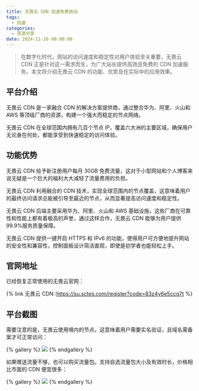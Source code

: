 ```yaml
---
title: 无畏云 CDN 加速免费依旧
tags:
  - 加速
categories:
  - 资源分享
date: 2024-11-26 00:00:00
---
```


> 在数字化时代，网站的访问速度和稳定性对用户体验至关重要，无畏云 CDN 正是针对这一需求而生，为广大站长提供高效且免费的 CDN 加速服务。本文将介绍无畏云 CDN 的功能、优势及在实际中的应用效果。

<!-- more -->

## 平台介绍

无畏云 CDN 是一家融合 CDN 的解决方案提供商，通过整合华为、阿里、火山和 AWS 等顶级厂商的资源，构建一个强大而稳定的节点网络。

无畏云 CDN 在全球范围内拥有几百个节点 IP，覆盖六大洲的主要区域，确保用户无论身在何处，都能享受到快速稳定的访问体验。

## 功能优势

无畏云 CDN 给予新注册用户每月 30GB 免费流量，这对于小型网站和个人博客来说无疑是一个巨大的福利大大减轻了流量费用的负担。

无畏云 CDN 利用融合的 CDN 技术，实现全球范围内的节点覆盖，这意味着用户的最终访问请求总能被引导至最近的节点，从而显著提高访问速度和稳定性。

无畏云 CDN 后端主要采用华为、阿里、火山和 AWS 基础设施，这些厂商在可靠性和性能上都有着极高的声誉，通过这样合作，无畏云 CDN 能够为用户提供 99.9%服务质量保障。

无畏云 CDN 提供一键开启 HTTPS 和 IPv6 的功能，使得用户可方便地提升网站的安全性和兼容性，控制面板设计简洁直观，即使是初学者也能轻松上手。

## 官网地址

已经恢复正常使用的无畏云官网：

{% link 无畏云 CDN::https://su.sctes.com/register?code=83z4y6e5ccg7t %}

## 平台截图

需要注意的是，无畏云使用境内的节点，这意味着用户需要实名验证，且域名需备案才可正常访问：

{% gallery %}
![](https://cdn.dusays.com/2024/11/772-1.jpg)
{% endgallery %}

如果赠送流量不够，也可以购买流量包。支持自选流量包大小及有效时长，价格相比市面的 CDN 便宜很多：

{% gallery %}
![](https://cdn.dusays.com/2024/11/772-2.jpg)
{% endgallery %}